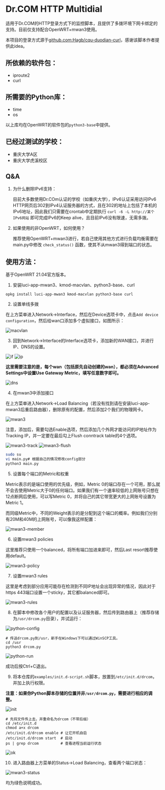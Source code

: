 # Dr.COM HTTP Multidial

适用于Dr.COM的HTTP登录方式下的监控脚本，且提供了多拨环境下网卡绑定的支持。目前仅支持配合OpenWRT+mwan3使用。

本项目的登录方式源于[github.com:Hagb/cqu-duodian-curl](https://github.com/Hagb/cqu-duodian-curl)，感谢该脚本作者提供此idea。

## 所依赖的软件包：

- iproute2
- curl

## 所需要的Python库：

- time
- os

以上库均在OpenWRT的软件包的`python3-base`中提供。

## 已经过测试的学校：

- 重庆大学A区
- 重庆大学虎溪校区

## Q&A

1. 为什么删除IPv6支持：

    目前大多数使用Dr.COm认证的学校（如重庆大学），IPv6认证采用访问IPv6 HTTP网页后302到IPv4认证服务器的方式，且在302的地址上包括了本机的IPv6地址，因此我们只需要在crontab中定期执行 `curl -6 -L http://某个IPv6网站` 即可完成IPv6的Keep alive，且目前IPv6没有限速，无需多拨。

2. 如果使用的非OpenWRT，如何使用？

    推荐使用OpenWRT+mwan3进行，若自己使用其他方式进行负载均衡需要在main.py中修改 `check_status()` 函数，使其不从mwan3得到端口的状态。

## 使用方法：

基于OpenWRT 21.04官方版本。

1. 安装luci-app-mwan3、kmod-macvlan、python3-base、curl
```shell
opkg install luci-app-mwan3 kmod-macvlan python3-base curl
```
2. 设置单线多拨

在上方菜单进入Network->Interface，然后在Device选项卡中，点击`Add device configuration`，然后给wan口添加多个虚拟接口，如图所示：

![macvlan](images/macvlan.png)

3. 回到Network->Interface的Interface选项卡，添加新的WAN接口，并进行IP、DNS的设置。

![if](images/if.png)
![ip](images/ip.png)

**这里需要注意的是，每个wan（包括原先自动创建的wan），都必须在Advanced Settings中设置Use Gateway Metric，填写任意数字即可。**

![dns](images/dns.png)

4. 在mwan3中添加接口

在上方菜单进入Network->Load Balancing（若没有找到请在安装luci-app-mwan3后重启路由器），删除原有的配置，然后添加2个我们的物理网卡。

![mwan3](images/mwan3.png)

注意，添加后，需要勾选Enable选项，然后添加几个外网才能访问的IP地址作为Tracking IP，并一定要在最后勾上Flush conntrack table的4个选项。

![mwan3-track](images/mwan3-track.png)
![mwan3-flush](images/mwan3-flush.png)


```bash
sudo su
vi main.py# 根据自己的情况修改config部分
python3 main.py
```

5. 设置每个端口的Metric和权重

Metric表示的是端口使用的优先级，例如，Metric 0的端口存在一个可用，那么就不会去使用Metric大于0的任何端口。如果我们有一个速率较低的上网账号只想在12点断网后使用，可以写Metric 0，并将自己的其它带宽更大的上网账号设置为Metric 1。

而同级Metric中，不同的Weight表示的是分配到这个端口的概率。例如我们分别有20M和40M的上网账号，可以像我这样配置：

![mwan3-member](images/mwan3-members.png)

6. 设置mwan3 policies

这里推荐只使用一个balanced，将所有端口加进来即可，然后Last resort推荐使用default。

![mwan3-policy](images/mwan3-policy.png)

7. 设置mwan3 rules

这里是考虑到部分应用可能存在检测到不同IP地址会出现异常的情况，因此对于https 443端口设置一个sticky，其它都balanced即可。

![mwan3-rules](images/mwan3-rules.png)

8. 在脚本中修改各个用户的配置以及认证服务器，然后传到路由器上（推荐存储为`/usr/drcom.py`目录），并试运行：

![python-config](images/python-config.png)

```shell
# 传送drcom.py到/usr，新手在Windows下可以通过WinSCP工具。
cd /usr
python3 drcom.py
```

![python-run](images/python-run.png)

成功后按Ctrl+C退出。

9. 将本仓库的`examples/init.d-script.sh`脚本，放置到`/etc/init.d/drcom`，并加上执行权限。

**注意：如果你Python脚本存储的位置并非`/usr/drcom.py`，需要进行相应的调整。**

![init](images/init.png)
```shell
# 先将文件传上去，并重命名为drcom（不带后缀）
cd /etc/init.d
chmod a+x drcom
/etc/init.d/drcom enable # 让它开机自启
/etc/init.d/drcom start  # 启动
ps | grep drcom          # 查看进程当前运行状态
```
![ok](images/ok.png)


10. 进入路由器上方菜单的Status->Load Balancing，查看两个端口状态：

![mwan3-status](images/mwan3-status.png)

均为绿色说明成功。